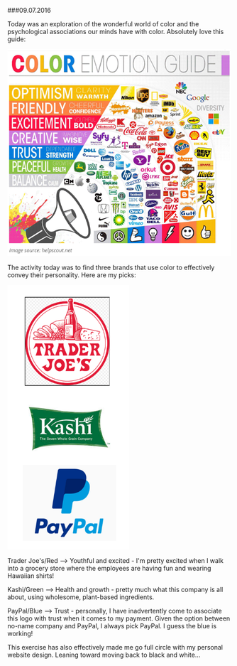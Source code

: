 ###09.07.2016

Today was an exploration of the wonderful world of color and the psychological associations our minds have with color. 
Absolutely love this guide:

![Color Guide](/color-guide.png)

The activity today was to find three brands that use color to effectively convey their personality. Here are my picks:

![Color Examples](/color-examples.png)

Trader Joe's/Red --> Youthful and excited - I'm pretty excited when I walk into a grocery store where the employees are having fun and
wearing Hawaiian shirts!

Kashi/Green --> Health and growth - pretty much what this company is all about, using wholesome, plant-based ingredients.

PayPal/Blue --> Trust - personally, I have inadvertently come to associate this logo with trust when it comes to my payment. Given the 
option between no-name company and PayPal, I always pick PayPal. I guess the blue is working!

This exercise has also effectively made me go full circle with my personal website design. Leaning toward moving back to black and white...

